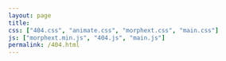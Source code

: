 ```yaml
---
layout: page
title: 
css: ["404.css", "animate.css", "morphext.css", "main.css"]
js: ["morphext.min.js", "404.js", "main.js"]
permalink: /404.html
---
```

<div id="mousemark"></div>